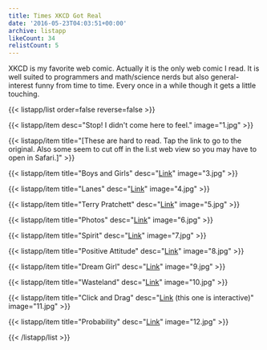 ```yaml
---
title: Times XKCD Got Real
date: '2016-05-23T04:03:51+00:00'
archive: listapp
likeCount: 34
relistCount: 5
---
```


XKCD is my favorite web comic. Actually it is the only web comic I read. It is well suited to programmers and math/science nerds but also general-interest funny from time to time. Every once in a while though it gets a little touching.

<!--more-->

{{< listapp/list order=false reverse=false >}}

   {{< listapp/item
      desc="Stop! I didn't come here to feel."
      image="1.jpg" >}}

   {{< listapp/item title="[These are hard to read. Tap the link to go to the original. Also some seem to cut off in the li.st web view so you may have to open in Safari.]" >}}

   {{< listapp/item title="Boys and Girls"
      desc="[Link](https://xkcd.com/1202/)"
      image="3.jpg" >}}

   {{< listapp/item title="Lanes"
      desc="[Link](https://xkcd.com/931/)"
      image="4.jpg" >}}

   {{< listapp/item title="Terry Pratchett"
      desc="[Link](https://xkcd.com/1498/)"
      image="5.jpg" >}}

   {{< listapp/item title="Photos"
      desc="[Link](https://xkcd.com/1314/)"
      image="6.jpg" >}}

   {{< listapp/item title="Spirit"
      desc="[Link](https://xkcd.com/695/)"
      image="7.jpg" >}}

   {{< listapp/item title="Positive Attitude"
      desc="[Link](https://xkcd.com/828/)"
      image="8.jpg" >}}

   {{< listapp/item title="Dream Girl"
      desc="[Link](https://xkcd.com/828/)"
      image="9.jpg" >}}

   {{< listapp/item title="Wasteland"
      desc="[Link](http://xkcd.com/334/)"
      image="10.jpg" >}}

   {{< listapp/item title="Click and Drag"
      desc="[Link](http://xkcd.com/1110/) (this one is interactive)"
      image="11.jpg" >}}

   {{< listapp/item title="Probability"
      desc="[Link](http://xkcd.com/881/)"
      image="12.jpg" >}}

{{< /listapp/list >}}
